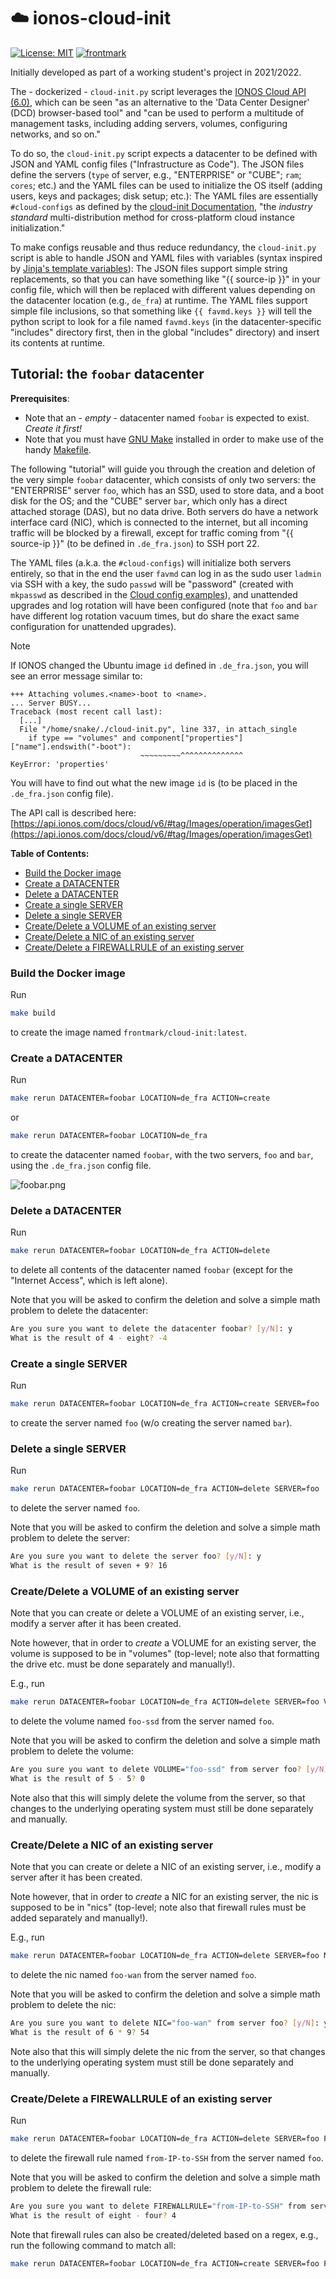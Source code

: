 # :cloud: ionos-cloud-init

[![License: MIT](https://img.shields.io/badge/License-MIT-yellow.svg)](https://opensource.org/licenses/MIT)
[![frontmark](https://img.shields.io/badge/powered%20by-frontmark-lightgrey.svg)](https://www.frontmark.de/)

Initially developed as part of a working student's project in 2021/2022.

The - dockerized - `cloud-init.py` script leverages the [IONOS Cloud API (6.0)](https://api.ionos.com/docs/cloud/v6/), which can be seen "as an alternative to the 'Data Center Designer' (DCD) browser-based tool" and "can be used to perform a multitude of management tasks, including adding servers, volumes, configuring networks, and so on."

To do so, the `cloud-init.py` script expects a datacenter to be defined with JSON and YAML config files ("Infrastructure as Code"). The JSON files define the servers (`type` of server, e.g., "ENTERPRISE" or "CUBE"; `ram`; `cores`; etc.) and the YAML files can be used to initialize the OS itself (adding users, keys and packages; disk setup; etc.):
The YAML files are essentially `#cloud-configs` as defined by the [cloud-init Documentation](https://cloudinit.readthedocs.io/en/latest/), "the *industry standard* multi-distribution method for cross-platform cloud instance initialization."

To make configs reusable and thus reduce redundancy, the `cloud-init.py` script is able to handle JSON and YAML files with variables (syntax inspired by [Jinja's template variables](https://jinja.palletsprojects.com/en/3.1.x/templates/#variables)):
The JSON files support simple string replacements, so that you can have something like "{{ source-ip }}" in your config file, which will then be replaced with different values depending on the datacenter location (e.g., `de_fra`) at runtime.
The YAML files support simple file inclusions, so that something like `{{ favmd.keys }}` will tell the python script to look for a file named `favmd.keys` (in the datacenter-specific "includes" directory first, then in the global "includes" directory) and insert its contents at runtime.

## Tutorial: the `foobar` datacenter

**Prerequisites**:
- Note that an - *empty* - datacenter named `foobar` is expected to exist. *Create it first!*
- Note that you must have [GNU Make](https://www.gnu.org/software/make/) installed in order to make use of the handy [Makefile](Makefile).

The following "tutorial" will guide you through the creation and deletion of the very simple `foobar` datacenter, which consists of only two servers: the "ENTERPRISE" server `foo`, which has an SSD, used to store data, and a boot disk for the OS; and the "CUBE" server `bar`, which only has a direct attached storage (DAS), but no data drive.
Both servers do have a network interface card (NIC), which is connected to the internet, but all incoming traffic will be blocked by a firewall, except for traffic coming from "{{ source-ip }}" (to be defined in `.de_fra.json`) to SSH port 22.

The YAML files (a.k.a. the `#cloud-configs`) will initialize both servers entirely, so that in the end the user `favmd` can log in as the sudo user `ladmin` via SSH with a key, the sudo `passwd` will be "password" (created with `mkpasswd` as described in the [Cloud config examples](https://cloudinit.readthedocs.io/en/latest/topics/examples.html)),
and unattended upgrades and log rotation will have been configured (note that `foo` and `bar` have different log rotation vacuum times, but do share the exact same configuration for unattended upgrades).

> [!NOTE]
> If IONOS changed the Ubuntu image `id` defined in `.de_fra.json`, you will see an error message similar to:
>
> ```text
> +++ Attaching volumes.<name>-boot to <name>.
> ... Server BUSY...
> Traceback (most recent call last):
>   [...]
>   File "/home/snake/./cloud-init.py", line 337, in attach_single
>     if type == "volumes" and component["properties"]["name"].endswith("-boot"):
>                              ~~~~~~~~~^^^^^^^^^^^^^^
> KeyError: 'properties'
> ```
>
> You will have to find out what the new image `id` is (to be placed in the `.de_fra.json` config file).
>
> The API call is described here: [https://api.ionos.com/docs/cloud/v6/#tag/Images/operation/imagesGet](https://api.ionos.com/docs/cloud/v6/#tag/Images/operation/imagesGet)

**Table of Contents:**

- [Build the Docker image](#build-the-docker-image)
- [Create a DATACENTER](#create-a-datacenter)
- [Delete a DATACENTER](#delete-a-datacenter)
- [Create a single SERVER](#create-a-single-server)
- [Delete a single SERVER](#delete-a-single-server)
- [Create/Delete a VOLUME of an existing server](#createdelete-a-volume-of-an-existing-server)
- [Create/Delete a NIC of an existing server](#createdelete-a-nic-of-an-existing-server)
- [Create/Delete a FIREWALLRULE of an existing server](#createdelete-a-firewallrule-of-an-existing-server)

### Build the Docker image

Run

```sh
make build
```

to create the image named `frontmark/cloud-init:latest`.

### Create a DATACENTER

Run

```sh
make rerun DATACENTER=foobar LOCATION=de_fra ACTION=create
```

or

```sh
make rerun DATACENTER=foobar LOCATION=de_fra
```

to create the datacenter named `foobar`,
with the two servers, `foo` and `bar`,
using the `.de_fra.json` config file.

![foobar.png](datacenters/foobar/images/foobar.png)

### Delete a DATACENTER

Run

```sh
make rerun DATACENTER=foobar LOCATION=de_fra ACTION=delete
```

to delete all contents of the datacenter named `foobar`
(except for the "Internet Access", which is left alone).

Note that you will be asked to confirm the deletion
and solve a simple math problem to delete the datacenter:

```sh
Are you sure you want to delete the datacenter foobar? [y/N]: y
What is the result of 4 - eight? -4
```

### Create a single SERVER

Run

```sh
make rerun DATACENTER=foobar LOCATION=de_fra ACTION=create SERVER=foo
```

to create the server named `foo` (w/o creating the server named `bar`).

### Delete a single SERVER

Run

```sh
make rerun DATACENTER=foobar LOCATION=de_fra ACTION=delete SERVER=foo
````

to delete the server named `foo`.

Note that you will be asked to confirm the deletion
and solve a simple math problem to delete the server:

```sh
Are you sure you want to delete the server foo? [y/N]: y
What is the result of seven + 9? 16
```

### Create/Delete a VOLUME of an existing server

Note that you can create or delete a VOLUME of an existing server,
i.e., modify a server after it has been created.

Note however, that in order to *create* a VOLUME for an existing server,
the volume is supposed to be in "volumes" (top-level; note also that
formatting the drive etc. must be done separately and manually!).

E.g., run

```sh
make rerun DATACENTER=foobar LOCATION=de_fra ACTION=delete SERVER=foo VOLUME=foo-ssd
```

to delete the volume named `foo-ssd` from the server named `foo`.

Note that you will be asked to confirm the deletion
and solve a simple math problem to delete the volume:

```sh
Are you sure you want to delete VOLUME="foo-ssd" from server foo? [y/N]: y
What is the result of 5 - 5? 0
```

Note also that this will simply delete the volume from the server,
so that changes to the underlying operating system
must still be done separately and manually.

### Create/Delete a NIC of an existing server

Note that you can create or delete a NIC of an existing server,
i.e., modify a server after it has been created.

Note however, that in order to *create* a NIC for an existing server,
the nic is supposed to be in "nics" (top-level; note also that
firewall rules must be added separately and manually!).

E.g., run

```sh
make rerun DATACENTER=foobar LOCATION=de_fra ACTION=delete SERVER=foo NIC=foo-wan
```

to delete the nic named `foo-wan` from the server named `foo`.

Note that you will be asked to confirm the deletion
and solve a simple math problem to delete the nic:

```sh
Are you sure you want to delete NIC="foo-wan" from server foo? [y/N]: y
What is the result of 6 * 9? 54
```

Note also that this will simply delete the nic from the server,
so that changes to the underlying operating system
must still be done separately and manually.

### Create/Delete a FIREWALLRULE of an existing server

Run

```sh
make rerun DATACENTER=foobar LOCATION=de_fra ACTION=delete SERVER=foo FIREWALLRULE="from-IP-to-SSH"
```

to delete the firewall rule named `from-IP-to-SSH` from the server named `foo`.

Note that you will be asked to confirm the deletion
and solve a simple math problem to delete the firewall rule:

```sh
Are you sure you want to delete FIREWALLRULE="from-IP-to-SSH" from server foo? [y/N]: y
What is the result of eight - four? 4
```

Note that firewall rules can also be created/deleted based on a regex,
e.g., run the following command to match all:

```sh
make rerun DATACENTER=foobar LOCATION=de_fra ACTION=create SERVER=foo FIREWALLRULE=".*"
```
